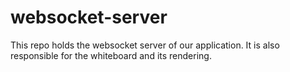 # websocket-server
This repo holds the websocket server of our application. It is also responsible for the whiteboard and its rendering.

